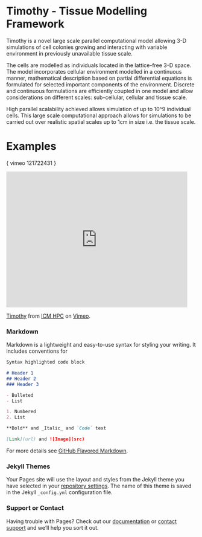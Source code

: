 # Timothy - Tissue Modelling Framework

Timothy is a novel large scale parallel computational model allowing 3-D simulations of cell colonies growing and interacting with variable environment in previously unavailable tissue scale.

The cells are modelled as individuals located in the lattice-free 3-D space. The model incorporates cellular environment modelled in a continuous manner, mathematical description based on partial differential equations is formulated for selected important components of the environment. Discrete and continuous formulations are efficiently coupled in one model and allow considerations on different scales: sub-cellular, cellular and tissue scale.

High parallel scalability achieved allows simulation of up to 10^9 individual cells. This large scale computational approach allows for simulations to be carried out over realistic spatial scales up to 1cm in size i.e. the tissue scale.

# Examples

{ vimeo 121722431 }

<iframe src="https://player.vimeo.com/video/121722431" width="480" height="360" frameborder="0" webkitallowfullscreen mozallowfullscreen allowfullscreen></iframe> <p><a href="https://vimeo.com/121722431">Timothy</a> from <a href="https://vimeo.com/user7149826">ICM HPC</a> on <a href="https://vimeo.com">Vimeo</a>.</p>

### Markdown

Markdown is a lightweight and easy-to-use syntax for styling your writing. It includes conventions for



```markdown
Syntax highlighted code block

# Header 1
## Header 2
### Header 3

- Bulleted
- List

1. Numbered
2. List

**Bold** and _Italic_ and `Code` text

[Link](url) and ![Image](src)
```

For more details see [GitHub Flavored Markdown](https://guides.github.com/features/mastering-markdown/).

### Jekyll Themes

Your Pages site will use the layout and styles from the Jekyll theme you have selected in your [repository settings](https://github.com/timothydevel/timothy/settings). The name of this theme is saved in the Jekyll `_config.yml` configuration file.

### Support or Contact

Having trouble with Pages? Check out our [documentation](https://help.github.com/categories/github-pages-basics/) or [contact support](https://github.com/contact) and we’ll help you sort it out.
